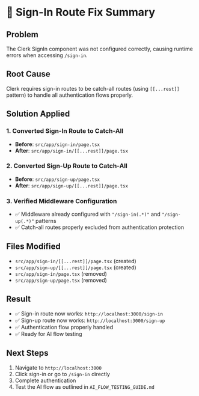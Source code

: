 # 🔧 Sign-In Route Fix Summary

## Problem
The Clerk SignIn component was not configured correctly, causing runtime errors when accessing `/sign-in`.

## Root Cause
Clerk requires sign-in routes to be catch-all routes (using `[[...rest]]` pattern) to handle all authentication flows properly.

## Solution Applied

### 1. Converted Sign-In Route to Catch-All
- **Before**: `src/app/sign-in/page.tsx`
- **After**: `src/app/sign-in/[[...rest]]/page.tsx`

### 2. Converted Sign-Up Route to Catch-All
- **Before**: `src/app/sign-up/page.tsx`
- **After**: `src/app/sign-up/[[...rest]]/page.tsx`

### 3. Verified Middleware Configuration
- ✅ Middleware already configured with `"/sign-in(.*)"` and `"/sign-up(.*)"` patterns
- ✅ Catch-all routes properly excluded from authentication protection

## Files Modified
- `src/app/sign-in/[[...rest]]/page.tsx` (created)
- `src/app/sign-up/[[...rest]]/page.tsx` (created)
- `src/app/sign-in/page.tsx` (removed)
- `src/app/sign-up/page.tsx` (removed)

## Result
- ✅ Sign-in route now works: `http://localhost:3000/sign-in`
- ✅ Sign-up route now works: `http://localhost:3000/sign-up`
- ✅ Authentication flow properly handled
- ✅ Ready for AI flow testing

## Next Steps
1. Navigate to `http://localhost:3000`
2. Click sign-in or go to `/sign-in` directly
3. Complete authentication
4. Test the AI flow as outlined in `AI_FLOW_TESTING_GUIDE.md` 